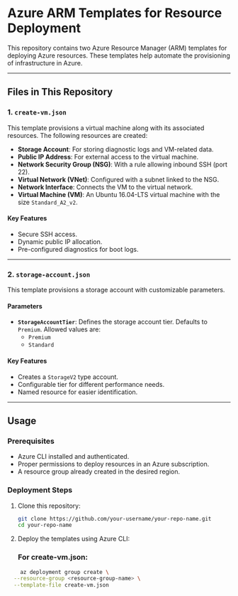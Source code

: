 # Azure ARM Templates for Resource Deployment

This repository contains two Azure Resource Manager (ARM) templates for deploying Azure resources. These templates help automate the provisioning of infrastructure in Azure.

---

## Files in This Repository

### 1. `create-vm.json`
This template provisions a virtual machine along with its associated resources. The following resources are created:
- **Storage Account**: For storing diagnostic logs and VM-related data.
- **Public IP Address**: For external access to the virtual machine.
- **Network Security Group (NSG)**: With a rule allowing inbound SSH (port 22).
- **Virtual Network (VNet)**: Configured with a subnet linked to the NSG.
- **Network Interface**: Connects the VM to the virtual network.
- **Virtual Machine (VM)**: An Ubuntu 16.04-LTS virtual machine with the size `Standard_A2_v2`.

#### Key Features
- Secure SSH access.
- Dynamic public IP allocation.
- Pre-configured diagnostics for boot logs.

---

### 2. `storage-account.json`
This template provisions a storage account with customizable parameters.

#### Parameters
- **`StorageAccountTier`**: Defines the storage account tier. Defaults to `Premium`. Allowed values are:
  - `Premium`
  - `Standard`

#### Key Features
- Creates a `StorageV2` type account.
- Configurable tier for different performance needs.
- Named resource for easier identification.

---

## Usage

### Prerequisites
- Azure CLI installed and authenticated.
- Proper permissions to deploy resources in an Azure subscription.
- A resource group already created in the desired region.

### Deployment Steps
1. Clone this repository:
   ```bash
   git clone https://github.com/your-username/your-repo-name.git
   cd your-repo-name

2. Deploy the templates using Azure CLI:

    ### For create-vm.json:
```bash
    az deployment group create \
  --resource-group <resource-group-name> \
  --template-file create-vm.json

